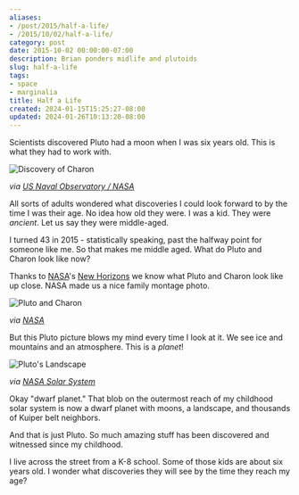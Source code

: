 ```yaml
---
aliases:
- /post/2015/half-a-life/
- /2015/10/02/half-a-life/
category: post
date: 2015-10-02 00:00:00-07:00
description: Brian ponders midlife and plutoids
slug: half-a-life
tags:
- space
- marginalia
title: Half a Life
created: 2024-01-15T15:25:27-08:00
updated: 2024-01-26T10:13:20-08:00
---
```


Scientists discovered Pluto had a moon when I was six years old. This is what they had to work with.

![Discovery of Charon](attachments/img/2015/Charon_Discovery.jpg)

*via [US Naval Observatory / NASA](http://solarsystem.nasa.gov/galleries/charon-discovery-image)*

All sorts of adults wondered what discoveries I could look forward to by the time I was their age. No idea how old they were. I was a kid. They were *ancient*. Let us say they were middle-aged.

I turned 43 in 2015 - statistically speaking, past the halfway point for someone like me. So that makes me middle aged. What do Pluto and  Charon look like now?

Thanks to [NASA](https://www.nasa.gov)'s [New Horizons](https://www.nasa.gov/mission_pages/newhorizons/main/index.html) we know what Pluto and Charon look like up close. NASA made us a nice family montage photo.

![Pluto and Charon](attachments/img/2015/nh-pluto-charon-v2-10-1-15.jpg)

*via [NASA](https://www.nasa.gov/feature/pluto-s-big-moon-charon-reveals-a-colorful-and-violent-history)*

But this Pluto picture blows my mind every time I look at it. We see ice and mountains and an atmosphere. This is a *planet*!

![Pluto's Landscape](attachments/img/2015/new-horizons-pluto.png)

*via [NASA Solar System](http://solarsystem.nasa.gov/galleries/closer-look-majestic-mountains-and-frozen-plains)*

Okay "dwarf planet." That blob on the outermost reach of my childhood solar system is now a dwarf planet with moons, a landscape, and thousands of Kuiper belt neighbors.

And that is just Pluto. So much amazing stuff has been discovered and witnessed since my childhood.

I live across the street from a K-8 school. Some of those kids are about six years old. I wonder what discoveries they will see by the time they reach my age?
